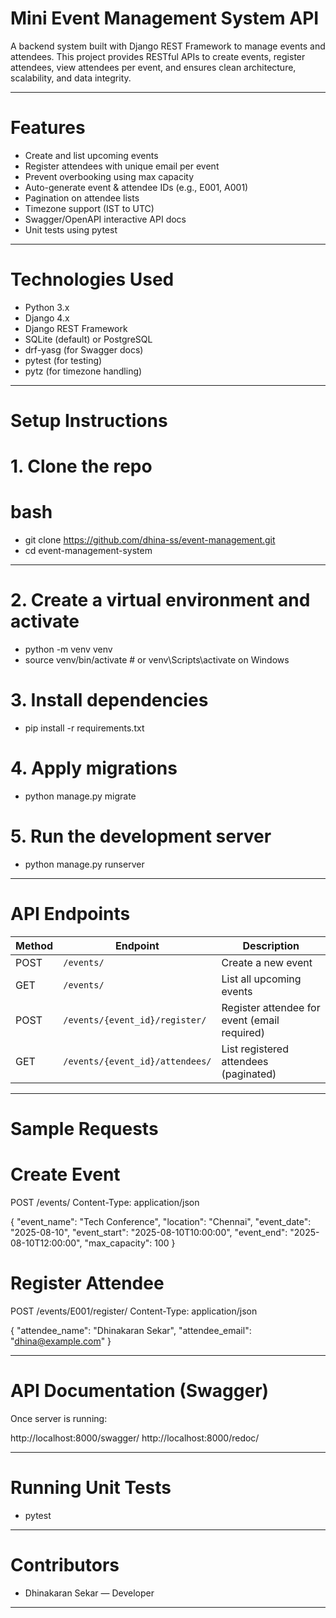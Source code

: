 # Mini Event Management System API

A backend system built with Django REST Framework to manage events and attendees. This project provides RESTful APIs to create events, register attendees, view attendees per event, and ensures clean architecture, scalability, and data integrity.

---

# Features

- Create and list upcoming events
- Register attendees with unique email per event
- Prevent overbooking using max capacity
- Auto-generate event & attendee IDs (e.g., E001, A001)
- Pagination on attendee lists
- Timezone support (IST to UTC)
- Swagger/OpenAPI interactive API docs
- Unit tests using pytest

---

# Technologies Used

- Python 3.x
- Django 4.x
- Django REST Framework
- SQLite (default) or PostgreSQL
- drf-yasg (for Swagger docs)
- pytest (for testing)
- pytz (for timezone handling)

---

# Setup Instructions

# 1. Clone the repo

# bash
- git clone https://github.com/dhina-ss/event-management.git
- cd event-management-system

---

# 2. Create a virtual environment and activate

- python -m venv venv
- source venv/bin/activate  # or venv\Scripts\activate on Windows

# 3. Install dependencies

- pip install -r requirements.txt

# 4. Apply migrations

- python manage.py migrate

# 5. Run the development server

- python manage.py runserver

---

# API Endpoints

| Method | Endpoint                        | Description                                  |
| ------ | ------------------------------- | -------------------------------------------- |
| POST   | `/events/`                      | Create a new event                           |
| GET    | `/events/`                      | List all upcoming events                     |
| POST   | `/events/{event_id}/register/`  | Register attendee for event (email required) |
| GET    | `/events/{event_id}/attendees/` | List registered attendees (paginated)        |

---

# Sample Requests

# Create Event

POST /events/
Content-Type: application/json

{
  "event_name": "Tech Conference",
  "location": "Chennai",
  "event_date": "2025-08-10",
  "event_start": "2025-08-10T10:00:00",
  "event_end": "2025-08-10T12:00:00",
  "max_capacity": 100
}

# Register Attendee

POST /events/E001/register/
Content-Type: application/json

{
  "attendee_name": "Dhinakaran Sekar",
  "attendee_email": "dhina@example.com"
}

---

# API Documentation (Swagger)

Once server is running:

http://localhost:8000/swagger/
http://localhost:8000/redoc/

---

# Running Unit Tests

- pytest

---

# Contributors

- Dhinakaran Sekar — Developer

---